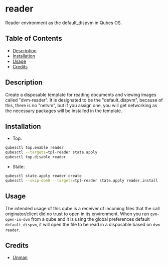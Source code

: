 # reader

Reader environment as the default_dispvm in Qubes OS.

## Table of Contents

* [Description](#description)
* [Installation](#installation)
* [Usage](#usage)
* [Credits](#credits)

## Description

Create a disposable template for reading documents and viewing images called
"dvm-reader". It is designated to be the "default_dispvm", because of this,
there is no "netvm", but if you assign one, you will get networking as the
necessary packages will be installed in the template.

## Installation

- Top:
```sh
qubesctl top.enable reader
qubesctl --targets=tpl-reader state.apply
qubesctl top.disable reader
```

- State:
<!-- pkg:begin:post-install -->
```sh
qubesctl state.apply reader.create
qubesctl --skip-dom0 --targets=tpl-reader state.apply reader.install
```
<!-- pkg:end:post-install -->

## Usage

The intended usage of this qube is a receiver of incoming files that the call
originator/client did no trust to open in its environment. When you run
`qvm-open-in-dvm` from a qube and it is using the global preferences default
`default_dispvm`, it will open the file to be read in a disposable based on
`dvm-reader`.

## Credits

- [Unman](https://github.com/unman/shaker/tree/main/reader)
